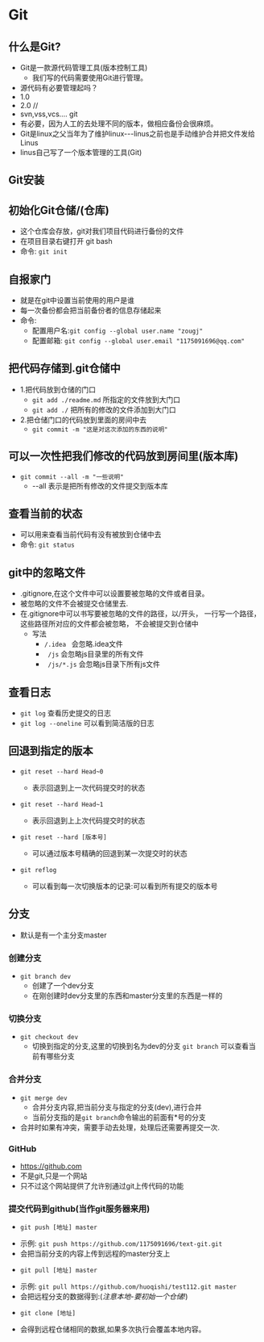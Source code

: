 # Git

## 什么是Git?
  - Git是一款源代码管理工具(版本控制工具)
    - 我们写的代码需要使用Git进行管理。
  - 源代码有必要管理起吗？
  - 1.0
  - 2.0 // 
  - svn,vss,vcs.... git
  - 有必要，因为人工的去处理不同的版本，做相应备份会很麻烦。
  - Git是linux之父当年为了维护linux---linus之前也是手动维护合并把文件发给Linus
  - linus自己写了一个版本管理的工具(Git)

## Git安装

## 初始化Git仓储/(仓库)
- 这个仓库会存放，git对我们项目代码进行备份的文件
- 在项目目录右键打开 git bash
- 命令: `git init`


## 自报家门
- 就是在git中设置当前使用的用户是谁
- 每一次备份都会把当前备份者的信息存储起来
- 命令: 
    + 配置用户名:`git config --global user.name "zougj"`
    + 配置邮箱:  `git config --global user.email "1175091696@qq.com"`


## 把代码存储到.git仓储中
- 1.把代码放到仓储的门口
    + `git add ./readme.md` 所指定的文件放到大门口
    + `git add ./` 把所有的修改的文件添加到大门口
- 2.把仓储门口的代码放到里面的房间中去
    + `git commit -m "这是对这次添加的东西的说明" `

## 可以一次性把我们修改的代码放到房间里(版本库)
- `git commit --all -m "一些说明"`
    + --all 表示是把所有修改的文件提交到版本库

## 查看当前的状态
- 可以用来查看当前代码有没有被放到仓储中去
- 命令: `git status`

## git中的忽略文件
- .gitignore,在这个文件中可以设置要被忽略的文件或者目录。
- 被忽略的文件不会被提交仓储里去.
- 在.gitignore中可以书写要被忽略的文件的路径，以/开头，
    一行写一个路径，这些路径所对应的文件都会被忽略，
    不会被提交到仓储中
    + 写法
        * ` /.idea  ` 会忽略.idea文件
        * ` /js`      会忽略js目录里的所有文件
        * ` /js/*.js` 会忽略js目录下所有js文件

## 查看日志
- `git log` 查看历史提交的日志
- `git log --oneline` 可以看到简洁版的日志

## 回退到指定的版本
- `git reset --hard Head~0`
    + 表示回退到上一次代码提交时的状态
- `git reset --hard Head~1`
    + 表示回退到上上次代码提交时的状态

- `git reset --hard [版本号]`
    + 可以通过版本号精确的回退到某一次提交时的状态

- `git reflog`
  + 可以看到每一次切换版本的记录:可以看到所有提交的版本号

## 分支
- 默认是有一个主分支master

### 创建分支
- `git branch dev`
    + 创建了一个dev分支
    + 在刚创建时dev分支里的东西和master分支里的东西是一样的

### 切换分支
- `git checkout dev`
    + 切换到指定的分支,这里的切换到名为dev的分支
    `git branch` 可以查看当前有哪些分支


### 合并分支
- `git merge dev`
    + 合并分支内容,把当前分支与指定的分支(dev),进行合并
    + 当前分支指的是`git branch`命令输出的前面有*号的分支
- 合并时如果有冲突，需要手动去处理，处理后还需要再提交一次.

### GitHub 
- https://github.com
- 不是git,只是一个网站
- 只不过这个网站提供了允许别通过git上传代码的功能

### 提交代码到github(当作git服务器来用)
- `git push [地址] master`
 + 示例: `git push https://github.com/1175091696/text-git.git`
 + 会把当前分支的内容上传到远程的master分支上

- `git pull [地址] master`
 + 示例: `git pull https://github.com/huoqishi/test112.git master`
 + 会把远程分支的数据得到:(*注意本地-要初始一个仓储!*)

- `git clone [地址]`
 + 会得到远程仓储相同的数据,如果多次执行会覆盖本地内容。